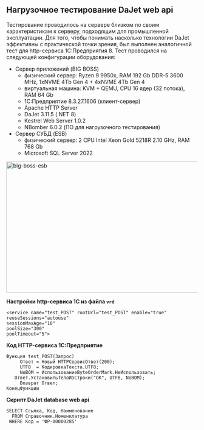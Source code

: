 ## Нагрузочное тестирование DaJet web api

Тестирование проводилось на сервере близком по своим характеристикам к серверу, подходящим для промышленной эксплуатации. Для того, чтобы понимать насколько технологии DaJet эффективны с практической точки зрения, был выполнен аналогичной тест для http-сервиса 1C:Предприятия 8. Тест проводился на следующей конфигурации оборудования:
- Сервер приложений (BIG BOSS)
  - физический сервер: Ryzen 9 9950x, RAM 192 Gb DDR-5 3600 MHz, 1xNVME 4Tb Gen 4 + 4xNVME 4Tb Gen 4
  - виртуальная машина: KVM + QEMU, CPU 16 ядер (32 потока), RAM 64 Gb
  - 1C:Предприятие 8.3.27.1606 (клиент-сервер)
  - Apache HTTP Server
  - DaJet 3.11.5 (.NET 8)
  - Kestrel Web Server 1.0.2
  - NBomber 6.0.2 (ПО для нагрузочного тестирования)
- Сервер СУБД (ESB)
  - физический сервер: 2 CPU Intel Xeon Gold 5218R 2.10 GHz, RAM 768 Gb
  - Microsoft SQL Server 2022

<img width="724" height="345" alt="big-boss-esb" src="https://github.com/user-attachments/assets/ec7a9b95-602e-48c3-876a-ff0773ee538c" />

**Настройки http-сервиса 1С из файла ```vrd```**
```
<service name="test_POST" rootUrl="test_POST" enable="true"
reuseSessions="autouse"
sessionMaxAge="10"
poolSize="300"
poolTimeout="5">
```

**Код HTTP-сервиса 1С:Предприятие**
```
Функция test_POST(Запрос)
	 Ответ = Новый HTTPСервисОтвет(200);
	 UTF8  = КодировкаТекста.UTF8;
	 NoBOM = ИспользованиеByteOrderMark.НеИспользовать;
   Ответ.УстановитьТелоИзСтроки("OK", UTF8, NoBOM);
	 Возврат Ответ;
КонецФункции
```

**Скрипт DaJet database web api**
```
SELECT Ссылка, Код, Наименование
  FROM Справочник.Номенклатура
 WHERE Код = 'ФР-00000285'
```



